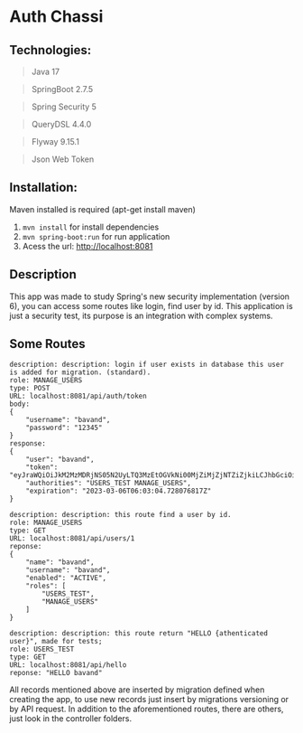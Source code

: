 # Auth Chassi

## Technologies:

>Java 17

> SpringBoot 2.7.5

> Spring Security 5

> QueryDSL 4.4.0

> Flyway 9.15.1

> Json Web Token

## Installation:

Maven installed is required (apt-get install maven)

1. `mvn install` for install dependencies
2. `mvn spring-boot:run` for run application
3. Acess the url: [http://localhost:8081](http://localhost:8081)


## Description 

This app was made to study Spring's new security implementation
(version 6), you can access some routes like login, find user by id.
This application is just a security test, its purpose is an integration
with complex systems.

## Some Routes 

~~~route
description: description: login if user exists in database this user is added for migration. (standard).
role: MANAGE_USERS
type: POST
URL: localhost:8081/api/auth/token
body: 
{
	"username": "bavand",
	"password": "12345"
}
response:
{
	"user": "bavand",
	"token": "eyJraWQiOiJkM2MzMDRjNS05N2UyLTQ3MzEtOGVkNi00MjZiMjZjNTZiZjkiLCJhbGciOiJSUzI1NiJ9...",
	"authorities": "USERS_TEST MANAGE_USERS",
	"expiration": "2023-03-06T06:03:04.728076817Z"
}
~~~

~~~route
description: description: this route find a user by id.
role: MANAGE_USERS
type: GET
URL: localhost:8081/api/users/1
reponse: 
{
	"name": "bavand",
	"username": "bavand",
	"enabled": "ACTIVE",
	"roles": [
		"USERS_TEST",
		"MANAGE_USERS"
	]
}
~~~

~~~route
description: description: this route return "HELLO {athenticated user}", made for tests;
role: USERS_TEST
type: GET
URL: localhost:8081/api/hello
reponse: "HELLO bavand"
~~~

All records mentioned above are inserted by migration defined when creating the app,
to use new records just insert by migrations versioning or by API request. In addition to the aforementioned routes,
there are others, just look in the controller folders.
 
